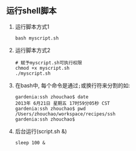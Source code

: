 ## 运行shell脚本
1. 运行脚本方式1

   ```
   bash myscript.sh
   ```
2. 运行脚本方式2
 
   ```
   # 赋予myscript.sh可执行权限
   chmod +x myscript.sh
   ./myscript.sh
   ```
3. 在bash中, 每个命令是通过`;`或换行符来分割的如:

   ```
   gardenia:ssh zhouchao$ date
   2013年 6月21日 星期五 17时59分05秒 CST
   gardenia:ssh zhouchao$ pwd
   /Users/zhouchao/workspace/recipes/ssh
   gardenia:ssh zhouchao$ 
   ```

4. 后台运行(script.sh &)

   ```
   sleep 100 &
   ```
